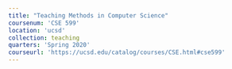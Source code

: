 ```yaml
---
title: "Teaching Methods in Computer Science"
coursenum: 'CSE 599'
location: 'ucsd'
collection: teaching
quarters: 'Spring 2020'
courseurl: 'https://ucsd.edu/catalog/courses/CSE.html#cse599'
---
```

